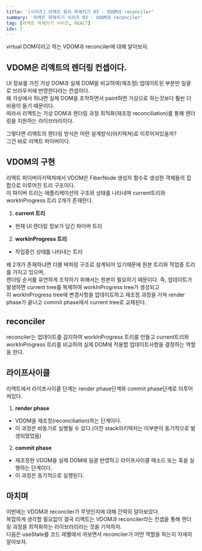 ```yaml
---
title: '[시리즈] 리액트 원리 파헤치기 03 - VDOM과 reconciler'
summary: '리액트 파헤치기 시리즈 03 - VDOM과 reconciler'
tag: [리액트 파헤치기 시리즈, REACT]
idx: 7
---
```


virtual DOM이라고 하는 VDOM과 reconciler에 대해 알아보자.

## VDOM은 리액트의 렌더링 컨셉이다.
UI 정보를 가진 가상 DOM과 실제 DOM을 비교하여(재조정) 업데이트된 부분만 일괄로 브라우저에 반영한다라는 컨셉이다.  
왜 가상에서 하냐면 실제 DOM을 조작하면서 paint하면 가상으로 하는것보다 훨씬 더 비용이 들기 때문이다.  
따라서 리액트는 가상 DOM과 렌더링 과정 최적화(재조정 reconciliation)를 통해 렌더링을 지원하는 라이브러리이다.

그렇다면 리액트의 렌더링 방식은 어떤 설계방식(아키텍쳐)로 이루어져있을까?  
그건 바로 리액트 파이버이다.

## VDOM의 구현
리액트 파이버아키텍쳐에서 VDOM은 FiberNode 생성자 함수로 생성한 객체들의 집합으로 이루어진 트리 구조이다.  
이 파이버 트리는 애플리케이션의 구조와 상태를 나타내며 current트리와 workInProgress 트리 2개가 존재한다.

1. **current 트리**
- 현재 UI 렌더링 정보가 담긴 파이버 트리 

2. **workInProgress 트리**
- 작업중인 상태를 나타내는 트리

왜 2개가 존재하냐면 더블 버퍼링 구조로 설계되어 있기때문에 원본 트리와 작업중 트리를 가지고 있으며,  
렌더링 순서를 유연하게 조작하기 위해서는 원본이 필요하기 때문이다.
즉, 업데이트가 발생하면 current tree를 복제하여 workInProgress tree가 생성되고  
이 workInProgress tree에 변경사항을 업데이트하고 재조정 과정을 거쳐 render phase가 끝나고 commit phase에서 current tree로 교체된다.

## reconciler
reconciler는 업데이트를 감지하여 workInProgress 트리를 만들고  current트리와 workInProgress 트리를 비교하여 실제 DOM에 적용할 업데이트사항을 결정하는 역할을 한다.

## 라이프사이클
리액트에서 라이프사이클 단계는 render phase단계와 commit phase단계로 이루어져있다.  

1. **render phase**
- VDOM을 재조정(reconciliation)하는 단계이다.
- 이 과정은 비동기로 실행될 수 있다.(이전 stack아키텍처는 이부분이 동기적으로 발생되었었음)

2. **commit phase**
- 재조정한 VDOM을 실제 DOM에 일괄 반영하고 라이프사이클 메소드 또는 훅을 실행하는 단계이다.
- 이 과정은 동기적으로 실행된다.

## 마치며
이번에는 VDOM과 reconciler가 무엇인지에 대해 간략히 알아보았다.  
복잡하게 생각할 필요없이 결국 리액트는 VDOM과 reconciler라는 컨셉을 통해 렌더링 과정을 최적화하는 라이브러리라는 것을 기억하자.  
다음은 useState를 코드 레벨에서 까보면서 reconciler가 어떤 역할을 하는지 자세히 알아보자.